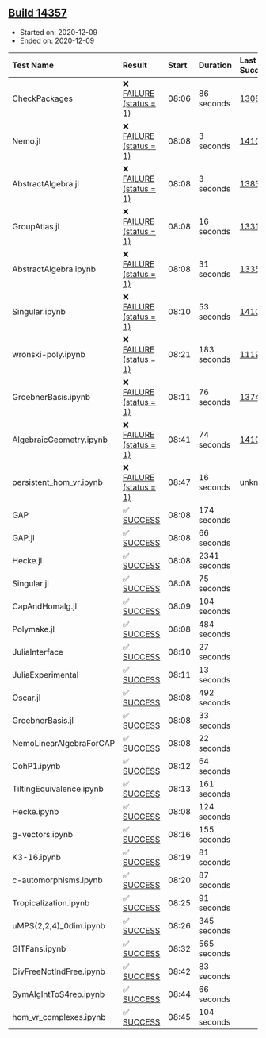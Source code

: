## [Build 14357](https://oscarci.mathematik.uni-kl.de/job/oscar/14357/)

* Started on: 2020-12-09
* Ended on: 2020-12-09

| Test Name    | Result | Start | Duration | Last Success | First Failure |
|:-------------|:-------|:------|:---------|:-------------|:--------------|
| CheckPackages | ❌ [FAILURE (status = 1)](https://oscarci.mathematik.uni-kl.de/job/oscar/14357/artifact/logs/build-14357/CheckPackages.log) | 08:06 | 86 seconds | [13085](https://oscarci.mathematik.uni-kl.de/job/oscar/13085/) | [13086](https://oscarci.mathematik.uni-kl.de/job/oscar/13086/) |
| Nemo.jl | ❌ [FAILURE (status = 1)](https://oscarci.mathematik.uni-kl.de/job/oscar/14357/artifact/logs/build-14357/Nemo.jl.log) | 08:08 | 3 seconds | [14101](https://oscarci.mathematik.uni-kl.de/job/oscar/14101/) | [14102](https://oscarci.mathematik.uni-kl.de/job/oscar/14102/) |
| AbstractAlgebra.jl | ❌ [FAILURE (status = 1)](https://oscarci.mathematik.uni-kl.de/job/oscar/14357/artifact/logs/build-14357/AbstractAlgebra.jl.log) | 08:08 | 3 seconds | [13837](https://oscarci.mathematik.uni-kl.de/job/oscar/13837/) | [13838](https://oscarci.mathematik.uni-kl.de/job/oscar/13838/) |
| GroupAtlas.jl | ❌ [FAILURE (status = 1)](https://oscarci.mathematik.uni-kl.de/job/oscar/14357/artifact/logs/build-14357/GroupAtlas.jl.log) | 08:08 | 16 seconds | [13311](https://oscarci.mathematik.uni-kl.de/job/oscar/13311/) | [13312](https://oscarci.mathematik.uni-kl.de/job/oscar/13312/) |
| AbstractAlgebra.ipynb | ❌ [FAILURE (status = 1)](https://oscarci.mathematik.uni-kl.de/job/oscar/14357/artifact/logs/build-14357/AbstractAlgebra.ipynb.log) | 08:08 | 31 seconds | [13355](https://oscarci.mathematik.uni-kl.de/job/oscar/13355/) | [13356](https://oscarci.mathematik.uni-kl.de/job/oscar/13356/) |
| Singular.ipynb | ❌ [FAILURE (status = 1)](https://oscarci.mathematik.uni-kl.de/job/oscar/14357/artifact/logs/build-14357/Singular.ipynb.log) | 08:10 | 53 seconds | [14101](https://oscarci.mathematik.uni-kl.de/job/oscar/14101/) | [14102](https://oscarci.mathematik.uni-kl.de/job/oscar/14102/) |
| wronski-poly.ipynb | ❌ [FAILURE (status = 1)](https://oscarci.mathematik.uni-kl.de/job/oscar/14357/artifact/logs/build-14357/wronski-poly.ipynb.log) | 08:21 | 183 seconds | [11192](https://oscarci.mathematik.uni-kl.de/job/oscar/11192/) | [11193](https://oscarci.mathematik.uni-kl.de/job/oscar/11193/) |
| GroebnerBasis.ipynb | ❌ [FAILURE (status = 1)](https://oscarci.mathematik.uni-kl.de/job/oscar/14357/artifact/logs/build-14357/GroebnerBasis.ipynb.log) | 08:11 | 76 seconds | [13748](https://oscarci.mathematik.uni-kl.de/job/oscar/13748/) | [13749](https://oscarci.mathematik.uni-kl.de/job/oscar/13749/) |
| AlgebraicGeometry.ipynb | ❌ [FAILURE (status = 1)](https://oscarci.mathematik.uni-kl.de/job/oscar/14357/artifact/logs/build-14357/AlgebraicGeometry.ipynb.log) | 08:41 | 74 seconds | [14101](https://oscarci.mathematik.uni-kl.de/job/oscar/14101/) | [14102](https://oscarci.mathematik.uni-kl.de/job/oscar/14102/) |
| persistent_hom_vr.ipynb | ❌ [FAILURE (status = 1)](https://oscarci.mathematik.uni-kl.de/job/oscar/14357/artifact/logs/build-14357/persistent_hom_vr.ipynb.log) | 08:47 | 16 seconds | unknown | unknown |
| GAP | ✅ [SUCCESS](https://oscarci.mathematik.uni-kl.de/job/oscar/14357/artifact/logs/build-14357/GAP.log) | 08:08 | 174 seconds |  |  |
| GAP.jl | ✅ [SUCCESS](https://oscarci.mathematik.uni-kl.de/job/oscar/14357/artifact/logs/build-14357/GAP.jl.log) | 08:08 | 66 seconds |  |  |
| Hecke.jl | ✅ [SUCCESS](https://oscarci.mathematik.uni-kl.de/job/oscar/14357/artifact/logs/build-14357/Hecke.jl.log) | 08:08 | 2341 seconds |  |  |
| Singular.jl | ✅ [SUCCESS](https://oscarci.mathematik.uni-kl.de/job/oscar/14357/artifact/logs/build-14357/Singular.jl.log) | 08:08 | 75 seconds |  |  |
| CapAndHomalg.jl | ✅ [SUCCESS](https://oscarci.mathematik.uni-kl.de/job/oscar/14357/artifact/logs/build-14357/CapAndHomalg.jl.log) | 08:09 | 104 seconds |  |  |
| Polymake.jl | ✅ [SUCCESS](https://oscarci.mathematik.uni-kl.de/job/oscar/14357/artifact/logs/build-14357/Polymake.jl.log) | 08:08 | 484 seconds |  |  |
| JuliaInterface | ✅ [SUCCESS](https://oscarci.mathematik.uni-kl.de/job/oscar/14357/artifact/logs/build-14357/JuliaInterface.log) | 08:10 | 27 seconds |  |  |
| JuliaExperimental | ✅ [SUCCESS](https://oscarci.mathematik.uni-kl.de/job/oscar/14357/artifact/logs/build-14357/JuliaExperimental.log) | 08:11 | 13 seconds |  |  |
| Oscar.jl | ✅ [SUCCESS](https://oscarci.mathematik.uni-kl.de/job/oscar/14357/artifact/logs/build-14357/Oscar.jl.log) | 08:08 | 492 seconds |  |  |
| GroebnerBasis.jl | ✅ [SUCCESS](https://oscarci.mathematik.uni-kl.de/job/oscar/14357/artifact/logs/build-14357/GroebnerBasis.jl.log) | 08:08 | 33 seconds |  |  |
| NemoLinearAlgebraForCAP | ✅ [SUCCESS](https://oscarci.mathematik.uni-kl.de/job/oscar/14357/artifact/logs/build-14357/NemoLinearAlgebraForCAP.log) | 08:08 | 22 seconds |  |  |
| CohP1.ipynb | ✅ [SUCCESS](https://oscarci.mathematik.uni-kl.de/job/oscar/14357/artifact/logs/build-14357/CohP1.ipynb.log) | 08:12 | 64 seconds |  |  |
| TiltingEquivalence.ipynb | ✅ [SUCCESS](https://oscarci.mathematik.uni-kl.de/job/oscar/14357/artifact/logs/build-14357/TiltingEquivalence.ipynb.log) | 08:13 | 161 seconds |  |  |
| Hecke.ipynb | ✅ [SUCCESS](https://oscarci.mathematik.uni-kl.de/job/oscar/14357/artifact/logs/build-14357/Hecke.ipynb.log) | 08:08 | 124 seconds |  |  |
| g-vectors.ipynb | ✅ [SUCCESS](https://oscarci.mathematik.uni-kl.de/job/oscar/14357/artifact/logs/build-14357/g-vectors.ipynb.log) | 08:16 | 155 seconds |  |  |
| K3-16.ipynb | ✅ [SUCCESS](https://oscarci.mathematik.uni-kl.de/job/oscar/14357/artifact/logs/build-14357/K3-16.ipynb.log) | 08:19 | 81 seconds |  |  |
| c-automorphisms.ipynb | ✅ [SUCCESS](https://oscarci.mathematik.uni-kl.de/job/oscar/14357/artifact/logs/build-14357/c-automorphisms.ipynb.log) | 08:20 | 87 seconds |  |  |
| Tropicalization.ipynb | ✅ [SUCCESS](https://oscarci.mathematik.uni-kl.de/job/oscar/14357/artifact/logs/build-14357/Tropicalization.ipynb.log) | 08:25 | 91 seconds |  |  |
| uMPS(2,2,4)_0dim.ipynb | ✅ [SUCCESS](https://oscarci.mathematik.uni-kl.de/job/oscar/14357/artifact/logs/build-14357/uMPS-2-2-4-_0dim.ipynb.log) | 08:26 | 345 seconds |  |  |
| GITFans.ipynb | ✅ [SUCCESS](https://oscarci.mathematik.uni-kl.de/job/oscar/14357/artifact/logs/build-14357/GITFans.ipynb.log) | 08:32 | 565 seconds |  |  |
| DivFreeNotIndFree.ipynb | ✅ [SUCCESS](https://oscarci.mathematik.uni-kl.de/job/oscar/14357/artifact/logs/build-14357/DivFreeNotIndFree.ipynb.log) | 08:42 | 83 seconds |  |  |
| SymAlgIntToS4rep.ipynb | ✅ [SUCCESS](https://oscarci.mathematik.uni-kl.de/job/oscar/14357/artifact/logs/build-14357/SymAlgIntToS4rep.ipynb.log) | 08:44 | 66 seconds |  |  |
| hom_vr_complexes.ipynb | ✅ [SUCCESS](https://oscarci.mathematik.uni-kl.de/job/oscar/14357/artifact/logs/build-14357/hom_vr_complexes.ipynb.log) | 08:45 | 104 seconds |  |  |
